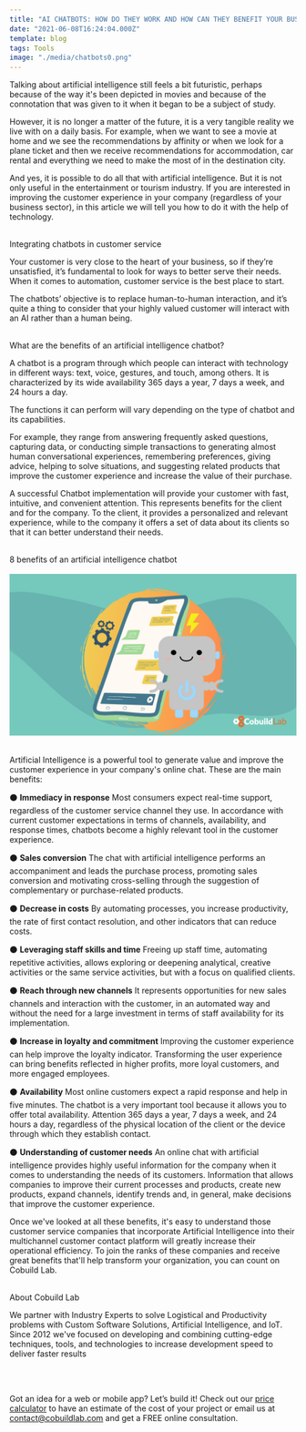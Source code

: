 ```yaml
---
title: "AI CHATBOTS: HOW DO THEY WORK AND HOW CAN THEY BENEFIT YOUR BUSINESS"
date: "2021-06-08T16:24:04.000Z"
template: blog
tags: Tools
image: "./media/chatbots0.png"
---
```


Talking about artificial intelligence still feels a bit futuristic, perhaps because of the way it's been depicted in movies and because of the connotation that was given to it when it began to be a subject of study.

However, it is no longer a matter of the future, it is a very tangible reality we live with on a daily basis. For example, when we want to see a movie at home and we see the recommendations by affinity or when we look for a plane ticket and then we receive recommendations for accommodation, car rental and everything we need to make the most of in the destination city.

And yes, it is possible to do all that with artificial intelligence. But it is not only useful in the entertainment or tourism industry. If you are interested in improving the customer experience in your company (regardless of your business sector), in this article we will tell you how to do it with the help of technology. <br> </br>


<title-4 align="left">  Integrating chatbots in customer service </title-4>

Your customer is very close to the heart of your business, so if they’re unsatisfied, it’s fundamental to look for ways to better serve their needs. When it comes to automation, customer service is the best place to start.

The chatbots’ objective is to replace human-to-human interaction, and it’s quite a thing to consider that your highly valued customer will interact with an AI rather than a human being. <br> </br>


<title-4 align="left">  What are the benefits of an artificial intelligence chatbot? </title-4>

A chatbot is a program through which people can interact with technology in different ways: text, voice, gestures, and touch, among others. It is characterized by its wide availability 365 days a year, 7 days a week, and 24 hours a day.

The functions it can perform will vary depending on the type of chatbot and its capabilities.

For example, they range from answering frequently asked questions, capturing data, or conducting simple transactions to generating almost human conversational experiences, remembering preferences, giving advice, helping to solve situations, and suggesting related products that improve the customer experience and increase the value of their purchase.

A successful Chatbot implementation will provide your customer with fast, intuitive, and convenient attention. This represents benefits for the client and for the company. To the client, it provides a personalized and relevant experience, while to the company it offers a set of data about its clients so that it can better understand their needs. <br> </br>


<title-3 align="centered">  8 benefits of an artificial intelligence chatbot   </title-3> <br> </br>
<img src="./media/chatbots1.png"> <br> </br>

Artificial Intelligence is a powerful tool to generate value and improve the customer experience in your company's online chat. These are the main benefits:

⚫️ **Immediacy in response**
Most consumers expect real-time support, regardless of the customer service channel they use. In accordance with current customer expectations in terms of channels, availability, and response times, chatbots become a highly relevant tool in the customer experience.


⚫️ **Sales conversion**
The chat with artificial intelligence performs an accompaniment and leads the purchase process, promoting sales conversion and motivating cross-selling through the suggestion of complementary or purchase-related products.


⚫️ **Decrease in costs**
By automating processes, you increase productivity, the rate of first contact resolution, and other indicators that can reduce costs.


⚫️ **Leveraging staff skills and time**
Freeing up staff time, automating repetitive activities, allows exploring or deepening analytical, creative activities or the same service activities, but with a focus on qualified clients.


⚫️ **Reach through new channels**
It represents opportunities for new sales channels and interaction with the customer, in an automated way and without the need for a large investment in terms of staff availability for its implementation.


⚫️ **Increase in loyalty and commitment**
Improving the customer experience can help improve the loyalty indicator. Transforming the user experience can bring benefits reflected in higher profits, more loyal customers, and more engaged employees.

⚫️ **Availability**
Most online customers expect a rapid response and help in five minutes. The chatbot is a very important tool because it allows you to offer total availability. Attention 365 days a year, 7 days a week, and 24 hours a day, regardless of the physical location of the client or the device through which they establish contact.

⚫️ **Understanding of customer needs**
An online chat with artificial intelligence provides highly useful information for the company when it comes to understanding the needs of its customers. Information that allows companies to improve their current processes and products, create new products, expand channels, identify trends and, in general, make decisions that improve the customer experience.

Once we've looked at all these benefits, it's easy to understand those customer service companies that incorporate Artificial Intelligence into their multichannel customer contact platform will greatly increase their operational efficiency. To join the ranks of these companies and receive great benefits that'll help transform your organization, you can count on Cobuild Lab. <br> </br>


<title-4 align="left"> About Cobuild Lab </title-4>

We partner with Industry Experts to solve Logistical and Productivity problems with Custom Software Solutions, Artificial Intelligence, and IoT.  Since 2012 we've focused on developing and combining cutting-edge techniques, tools, and technologies to increase development speed to deliver faster results

<youtube-video id="5fbYxQNgJ7s&"></youtube-video>  <br> </br>

Got an idea for a web or mobile app? Let’s build it! Check out our <a target="_blank" href="https://cobuildlab.com/price-calculator/">  price calculator</a> to have an estimate of the cost of your project or email us at contact@cobuildlab.com and get a FREE online consultation. 












